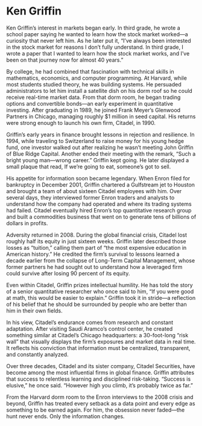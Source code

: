 # Ken Griffin

<!-- <img title="Ken Griffin" alt="Picture of Ken Griffin in a Skyscraper" src="images/ken_griffin.png" width="400"> -->

Ken Griffin’s interest in markets began early. In third grade, he wrote a school paper saying he wanted to learn how the stock market worked—a curiosity that never left him. As he later put it, “I’ve always been interested in the stock market for reasons I don’t fully understand. In third grade, I wrote a paper that I wanted to learn how the stock market works, and I’ve been on that journey now for almost 40 years.”

By college, he had combined that fascination with technical skills in mathematics, economics, and computer programming. At Harvard, while most students studied theory, he was building systems. He persuaded administrators to let him install a satellite dish on his dorm roof so he could receive real-time market data. From that dorm room, he began trading options and convertible bonds—an early experiment in quantitative investing. After graduating in 1989, he joined Frank Meyer’s Glenwood Partners in Chicago, managing roughly $1 million in seed capital. His returns were strong enough to launch his own firm, Citadel, in 1990.

Griffin’s early years in finance brought lessons in rejection and resilience. In 1994, while traveling to Switzerland to raise money for his young hedge fund, one investor walked out after realizing he wasn’t meeting John Griffin of Blue Ridge Capital. Another ended their meeting with the remark, “Such a bright young man—wrong career.” Griffin kept going. He later displayed a small plaque that read, If we’re going to eat, someone’s got to sell.

His appetite for information soon became legendary. When Enron filed for bankruptcy in December 2001, Griffin chartered a Gulfstream jet to Houston and brought a team of about sixteen Citadel employees with him. Over several days, they interviewed former Enron traders and analysts to understand how the company had operated and where its trading systems had failed. Citadel eventually hired Enron’s top quantitative research group and built a commodities business that went on to generate tens of billions of dollars in profits.

Adversity returned in 2008. During the global financial crisis, Citadel lost roughly half its equity in just sixteen weeks. Griffin later described those losses as “tuition,” calling them part of “the most expensive education in American history.” He credited the firm’s survival to lessons learned a decade earlier from the collapse of Long-Term Capital Management, whose former partners he had sought out to understand how a leveraged firm could survive after losing 90 percent of its equity.

Even within Citadel, Griffin prizes intellectual humility. He has told the story of a senior quantitative researcher who once said to him, “If you were good at math, this would be easier to explain.” Griffin took it in stride—a reflection of his belief that he should be surrounded by people who are better than him in their own fields.

In his view, Citadel’s endurance comes from research and constant adaptation. After visiting Saudi Aramco’s control center, he created something similar at Citadel’s Chicago headquarters: a 30-foot-long “risk wall” that visually displays the firm’s exposures and market data in real time. It reflects his conviction that information must be centralized, transparent, and constantly analyzed.

Over three decades, Citadel and its sister company, Citadel Securities, have become among the most influential firms in global finance. Griffin attributes that success to relentless learning and disciplined risk-taking. “Success is elusive,” he once said. “However high you climb, it’s probably twice as far.”

From the Harvard dorm room to the Enron interviews to the 2008 crisis and beyond, Griffin has treated every setback as a data point and every edge as something to be earned again. For him, the obsession never faded—the hunt never ends. Only the information changes.

